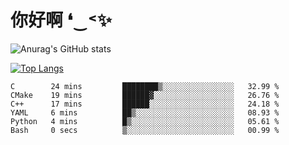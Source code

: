 # 你好啊 ❛‿˂✨

![Anurag's GitHub stats](https://github-readme-stats.vercel.app/api?username=ZombieFly&count_private=true&show_icons=true)

[![Top Langs](https://github-readme-stats.vercel.app/api/top-langs/?username=ZombieFly&layout=compact&count_private=true&hide=Ruby,makefile)](https://github.com/anuraghazra/github-readme-stats)

<!--START_SECTION:waka-->

```text
C        24 mins         ████████▒░░░░░░░░░░░░░░░░   32.99 %
CMake    19 mins         ██████▓░░░░░░░░░░░░░░░░░░   26.76 %
C++      17 mins         ██████░░░░░░░░░░░░░░░░░░░   24.18 %
YAML     6 mins          ██▒░░░░░░░░░░░░░░░░░░░░░░   08.93 %
Python   4 mins          █▒░░░░░░░░░░░░░░░░░░░░░░░   05.61 %
Bash     0 secs          ▒░░░░░░░░░░░░░░░░░░░░░░░░   00.99 %
```

<!--END_SECTION:waka-->
